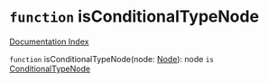 # `function` isConditionalTypeNode

[Documentation Index](../README.md)

`function` isConditionalTypeNode(node: [Node](../private.interface.Node/README.md)): node `is` [ConditionalTypeNode](../private.interface.ConditionalTypeNode/README.md)